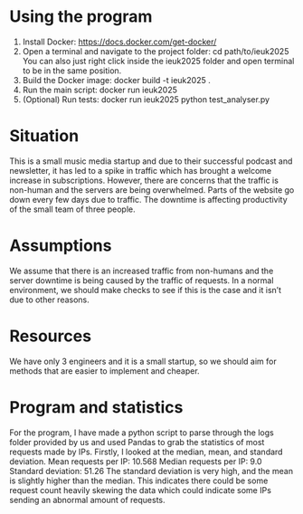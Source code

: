 # Using the program
1. Install Docker: https://docs.docker.com/get-docker/
2. Open a terminal and navigate to the project folder:
   cd path/to/ieuk2025
You can also just right click inside the ieuk2025 folder and open terminal to be in the same position.
3. Build the Docker image:
   docker build -t ieuk2025 .
4. Run the main script:
   docker run ieuk2025
5. (Optional) Run tests:
   docker run ieuk2025 python test_analyser.py
# Situation
This is a small music media startup and due to their successful podcast and newsletter, it has led to a spike in traffic which has brought a welcome increase in subscriptions. However, there are concerns that the traffic is non-human and the servers are being overwhelmed.
Parts of the website go down every few days due to traffic. The downtime is affecting productivity of the small team of three people.
# Assumptions
We assume that there is an increased traffic from non-humans and the server downtime is being caused by the traffic of requests. In a normal environment, we should make checks to see if this is the case and it isn’t due to other reasons.
# Resources
We have only 3 engineers and it is a small startup, so we should aim for methods that are easier to implement and cheaper.
# Program and statistics
For the program, I have made a python script to parse through the logs folder provided by us and used Pandas to grab the statistics of most requests made by IPs.
Firstly, I looked at the median, mean, and standard deviation.
Mean requests per IP: 10.568
Median requests per IP: 9.0
Standard deviation: 51.26
The standard deviation is very high, and the mean is slightly higher than the median. This indicates there could be some request count heavily skewing the data which could indicate some IPs sending an abnormal amount of requests.
